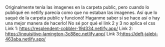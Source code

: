 Originalmente tenía las imagenes en la carpeta public, pero cuando lo publiqué en netlify parecía como que no estaban las imagenes. Así que lo saqué de la carpeta public y funcionó! Haganme saber si se hace así o hay una mejor manera de hacerlo!
No sé por qué el link 2 y 3 no aplica el css
Link 1: https://resplendent-cobbler-19d334.netlify.app/
Link 2: https://inquisitive-lamington-3c88ec.netlify.app/
Link 3:https://deft-jalebi-463aba.netlify.app/
